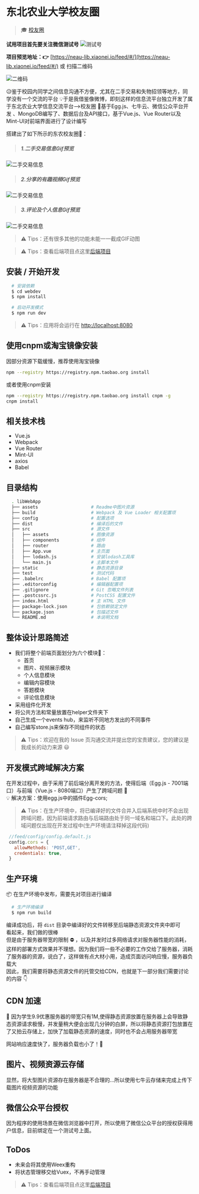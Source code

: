 # 东北农业大学校友圈

> &#x1F393; [校友圈](https://neau-lib.xiaonei.io/feed/#/)

**试用项目首先要关注微信测试号** 
![测试号](assets/测试号.png)

**项目预览地址：&#x1F449;** [https://neau-lib.xiaonei.io/feed/#/](https://neau-lib.xiaonei.io/feed/#/) 或 扫描二维码

![二维码](assets/feed.png)

&#x1F625;鉴于校园内同学之间信息沟通不方便，尤其在二手交易和失物招领等地方，同学没有一个交流的平台
&#x1F4A1;于是我借鉴像微博，即刻这样的信息流平台独立开发了属于东北农业大学信息交流平台-->校友圈
&#x1F4AA;基于Egg.js、七牛云、微信公众平台开发 、MongoDB编写了、数据后台及API接口，基于Vue.js、Vue Router以及Mint-UI对前端界面进行了设计编写

搭建出了如下所示的东农校友圈&#x1F308;：

> ##### 1.二手交易信息Gif预览
![二手交易信息](assets/二手交易.gif)

> ##### 2.分享的有趣视频Gif预览
![二手交易信息](assets/看视频.gif)

> ##### 3.评论及个人信息Gif预览
![二手交易信息](assets/评论.gif)

> &#x26A0; Tips：还有很多其他的功能未能一一截成GIF动图


> &#x26A0; Tips：查看后端项目点这里[后端项目](https://github.com/BFjacky/feed.git)

## 安装 / 开始开发

```bash
  # 安装依赖
  $ cd webdev
  $ npm install

  # 启动开发模式
  $ npm run dev
```

> &#x26A0; Tips：应用将会运行在 [http://localhost:8080](http://localhost:8080)

## 使用cnpm或淘宝镜像安装

因部分资源下载缓慢，推荐使用淘宝镜像
```bash
npm --registry https://registry.npm.taobao.org install
```
或者使用cnpm安装
```bash
npm --registry https://registry.npm.taobao.org install cnpm -g
cnpm install
```

## 相关技术栈

  + Vue.js
  + Webpack
  + Vue Router
  + Mint-UI
  + axios
  + Babel

## 目录结构

```bash
  . libWebApp
  ├── assets                    # Readme中图片资源
  ├── build                     # Webpack 及 Vue Loader 相关配置项
  ├── config                    # 配置选项
  ├── dist                      # 编译后的文件
  ├── src                       # 源文件
  │   ├── assets                # 图像资源
  │   ├── components            # 组件
  │   ├── router                # 路由
  │   ├── App.vue               # 主页面
  │   ├── lodash.js             # 安装lodash工具库
  │   └── main.js               # 主脚本文件
  ├── static                    # 静态资源目录
  ├── test                      # 测试代码
  ├── .babelrc                  # Babel 配置项
  ├── .editorconfig             # 编辑器配置项
  ├── .gitignore                # Git 忽略文件列表
  ├── .postcssrc.js             # PostCSS 配置文件
  ├── index.html                # 主 HTML 文件
  ├── package-lock.json         # 包依赖锁定文件
  ├── package.json              # 包描述文件
  └── README.md                 # 本说明文档
```

## 整体设计思路简述

  + 我们将整个前端页面划分为六个模块&#x1F355;：
    - 首页
    - 图片、视频展示模块
    - 个人信息模块
    - 编辑内容模块
    - 答题模块
    - 评论信息模块
  + 采用组件化开发
  + 将公共方法和常量放置在helper文件夹下
  + 自己生成一个events hub，来监听不同地方发出的不同事件
  + 自己编写store.js来保存不同组件的状态

> &#x26A0; Tips：欢迎在我的 Issue 页沟通交流并提出您的宝贵建议，您的建议是我成长的动力来源 &#x1F603;

## 开发模式跨域解决方案

在开发过程中，由于采用了前后端分离开发的方法，使得后端（Egg.js - 7001端口）与前端（Vue.js - 8080端口）产生了跨域问题 &#x1F4A2;  
&#x1F4A1; 解决方案：使用egg.js中的插件Egg-cors;

> &#x26A0; Tips：在生产环境中，将已编译好的文件合并入后端系统中时不会出现跨域问题，因为前端请求路由与后端路由处于同一域名和端口下。此处的跨域问题仅出现在开发过程中(生产环境请注释掉这段代码)
 ```js
  //feed/config/config.default.js
  config.cors = {
    allowMethods: 'POST,GET',
    credentials: true,
  }
 ```

## 生产环境

&#x1F4E6; 在生产环境中发布，需要先对项目进行编译

```bash
  # 生产环境编译
  $ npm run build

```

编译成功后，将 `dist` 目录中编译好的文件转移至后端静态资源文件夹中即可  
看起来，我们做的很棒  
但是由于服务器带宽的限制 &#x26D4; ，以及并发时过多网络请求对服务器性能的消耗，这样的部署方式效果并不理想。因为我们将一些不必要的工作交给了服务器，消耗了服务器的资源，说白了，这样做有点大材小用，造成页面访问响应慢，服务器负载大  
因此，我们需要将静态资源文件的托管交给CDN，也就是下一部分我们需要讨论的内容 &#x1F447;

## CDN 加速

&#x1F680; 因为学生9.9优惠服务器的带宽只有1M,使得静态资源放置在服务器上会导致静态资源请求极慢，并发量稍大便会出现几分钟的白屏，所以将静态资源打包放置在了又拍云存储上，加快了加载静态资源的速度，同时也不会占用服务器带宽

网站响应速度快了，服务器负载也小了！&#x1F389;

## 图片、视频资源云存储

显然，将大型图片资源存在服务器是不合理的...所以使用七牛云存储来完成上传下载图片视频资源的功能

## 微信公众平台授权

因为程序的使用场景在微信浏览器中打开，所以使用了微信公众平台的授权获得用户信息，目前绑定在一个测试号上面。

## ToDos

  + 未来会将其使用Weex重构
  + 将状态管理移交给Vuex，不再手动管理


> &#x26A0; Tips：查看后端项目点这里[后端项目](https://github.com/BFjacky/feed.git)
